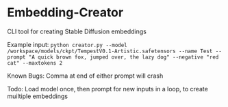# Embedding-Creator
CLI tool for creating Stable Diffusion embeddings

Example input: 
`python creator.py --model /workspace/models/ckpt/TempestV0.1-Artistic.safetensors --name Test --prompt "A quick brown fox, jumped over, the lazy dog" --negative "red cat" --maxtokens 2`   

Known Bugs: Comma at end of either prompt will crash

Todo: Load model once, then prompt for new inputs in a loop, to create muiltiple embeddings
